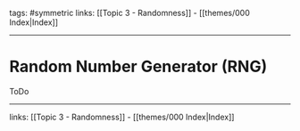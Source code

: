 tags: #symmetric 
links:  [[Topic 3 - Randomness]] - [[themes/000 Index|Index]]

---
# Random Number Generator (RNG)

ToDo

---
links:  [[Topic 3 - Randomness]] - [[themes/000 Index|Index]]